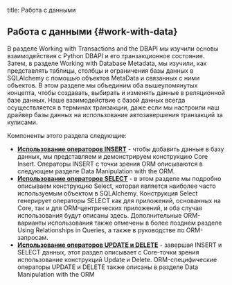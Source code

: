 title: Работа с данными

## Работа с данными {#work-with-data}

В разделе Working with Transactions and the DBAPI мы изучили основы взаимодействия с Python DBAPI и его транзакционное
состояние. Затем, в разделе Working with Database Metadata, мы изучили, как представлять таблицы, столбцы и ограничения
базы данных в SQLAlchemy с помощью объектов MetaData и связанных с ними объектов. В этом разделе мы объединим оба
вышеупомянутых концепта, чтобы создавать, выбирать и изменять данные в реляционной базе данных. Наше взаимодействие с
базой данных всегда осуществляется в терминах транзакции, даже если мы настроили наш драйвер базы данных на
использование автозавершения транзакций за кулисами.

Компоненты этого раздела следующие:

- **[Использование операторов INSERT](data_insert)** - чтобы добавить данные в базу данных, мы представляем и демонстрируем конструкцию
  Core Insert. Операторы INSERT с точки зрения ORM описываются в следующем разделе Data Manipulation with the ORM.
- **[Использование операторов SELECT](data_select)** - в этом разделе мы подробно описываем конструкцию Select, которая является
  наиболее часто используемым объектом в SQLAlchemy. Конструкция Select генерирует операторы SELECT как для приложений,
  основанных на Core, так и для ORM-центрических приложений, и оба случая использования будут описаны здесь.
  Дополнительные ORM-варианты использования также отмечены в более позднем разделе Using Relationships in Queries, а
  также в руководстве по ORM-запросам.
- **[Использование операторов UPDATE и DELETE](data_update)** - завершая INSERT и SELECT данных, этот раздел описывает с Core-точки
  зрения использование конструкций Update и Delete. ORM-специфические операторы UPDATE и DELETE также описаны в разделе
  Data Manipulation with the ORM






